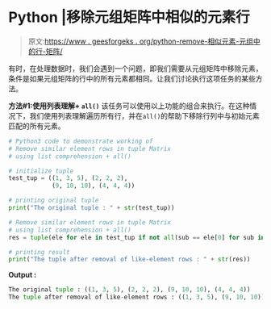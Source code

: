 # Python |移除元组矩阵中相似的元素行

> 原文:[https://www . geesforgeks . org/python-remove-相似元素-元组中的行-矩阵/](https://www.geeksforgeeks.org/python-remove-similar-element-rows-in-tuple-matrix/)

有时，在处理数据时，我们会遇到一个问题，即我们需要从元组矩阵中移除元素，条件是如果元组矩阵的行中的所有元素都相同。让我们讨论执行这项任务的某些方法。

**方法#1:使用列表理解+ `all()`**
该任务可以使用以上功能的组合来执行。在这种情况下，我们使用列表理解遍历所有行，并在`all()`的帮助下移除行列中与初始元素匹配的所有元素。

```py
# Python3 code to demonstrate working of
# Remove similar element rows in tuple Matrix
# using list comprehension + all()

# initialize tuple
test_tup = ((1, 3, 5), (2, 2, 2),
            (9, 10, 10), (4, 4, 4))

# printing original tuple
print("The original tuple : " + str(test_tup))

# Remove similar element rows in tuple Matrix
# using list comprehension + all()
res = tuple(ele for ele in test_tup if not all(sub == ele[0] for sub in ele))

# printing result
print("The tuple after removal of like-element rows : " + str(res))
```

**Output :**

```py
The original tuple : ((1, 3, 5), (2, 2, 2), (9, 10, 10), (4, 4, 4))
The tuple after removal of like-element rows : ((1, 3, 5), (9, 10, 10))

```